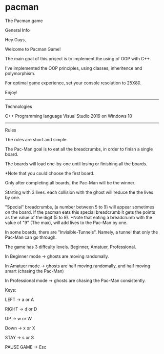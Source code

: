 # pacman
The Pacman game

General Info

Hey Guys,

Welcome to Pacman Game!

The main goal of this project is to implement the using of OOP with C++.

I've implemented the OOP principles, using classes, inheritence and polymorphism.

For optimal game experience, set your console resolution to 25X80.

Enjoy!
____________________________________________________________________________________________________________________________________________________
Technologies

C++ Programming language
Visual Studio 2019 on Windows 10

____________________________________________________________________________________________________________________________________________________
Rules

The rules are short and simple.

The Pac-Man goal is to eat all the breadcrumbs, in order to finish a single board.

The boards will load one-by-one until losing or finishing all the boards.

*Note that you could choose the first board.

Only after completing all boards, the Pac-Man will be the winner.

Starting with 3 lives. each collision with the ghost will reduce the the lives by one.

"Special" breadcrumbs, (a number between 5 to 9) will appear sometimes on the board. If the pacman eats this special breadcrumb it gets the points as the value of the digit (5 to 9). *Note that eating a breadcrumb with the value of "9" (The max), will add lives to the Pac-Man by one.

In some boards, there are "Invisible-Tunnels". Namely, a tunnel that only the Pac-Man can go through.

The game has 3 diffculty levels. Beginner, Amatuer, Professional.

In Beginner mode -> ghosts are moving randomally.

In Amatuer mode -> ghosts are half moving randomally, and half moving smart (chasing the Pac-Man)

In Professional mode -> ghosts are chasing the Pac-Man consistently.

Keys:

LEFT -> a or A

RIGHT -> d or D

UP -> w or W

Down -> x or X

STAY -> s or S

PAUSE GAME -> Esc
